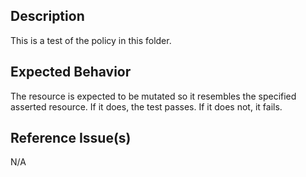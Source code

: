 ## Description

This is a test of the policy in this folder.

## Expected Behavior

The resource is expected to be mutated so it resembles the specified asserted resource. If it does, the test passes. If it does not, it fails.

## Reference Issue(s)

N/A